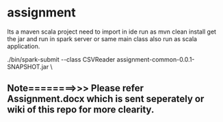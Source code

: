 # assignment
Its a maven scala project need to import in ide run as mvn clean install get the jar and run in spark server or same main class also 
run as scala application.

./bin/spark-submit --class CSVReader assignment-common-0.0.1-SNAPSHOT.jar \ 
<booking file name> <hotel file name> <customer file name> <metricA file name> <metricB file name> <metricC file name>

## Note========>>> Please refer Assignment.docx which is sent seperately or wiki of this repo for more clearity.

